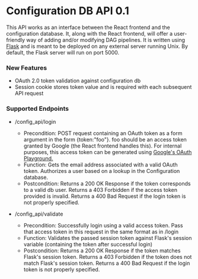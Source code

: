 # Configuration DB API 0.1

This API works as an interface between the React frontend and the configuration database. It, along with the React frontend, will offer a user-friendly way of adding and/or modifying DAG pipelines. It is written using [Flask](http://flask.pocoo.org/) and is meant to be deployed on any external server running Unix. By default, the Flask server will run on port 5000.

### New Features

* OAuth 2.0 token validation against configuration db
* Session cookie stores token value and is required with each subsequent API request

### Supported Endpoints
* /config_api/login
	- Precondition: POST request containing an OAuth token as a form argument in the form {token:"foo"}. foo should be an access token granted by Google (the React frontend handles this). For internal purposes, this access token can be generated using [Google's OAuth Playground.](https://developers.google.com/oauthplayground/)
	- Function: Gets the email address associated with a valid OAuth token. Authorizes a user based on a lookup in the Configuration database.
	- Postcondition: Returns a 200 OK Response if the token corresponds to a valid db user. Returns a 403 Forbidden if the access token provided is invalid. Returns a 400 Bad Request if the login token is not properly specified.

* /config_api/validate
	- Precondition: Successfully login using a valid access token. Pass that access token in this request in the same format as in /login
	- Function: Validates the passed session token against Flask's session variable (containing the token after successful login)
	- Postcondition: Returns a 200 OK Response if the token matches Flask's session token. Returns a 403 Forbidden if the token does not match Flask's session token. Returns a 400 Bad Request if the login token is not properly specified.